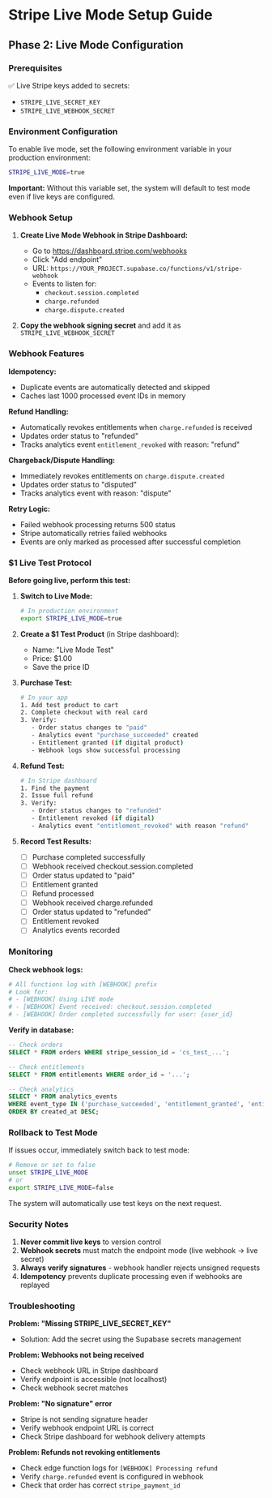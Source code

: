 # Stripe Live Mode Setup Guide

## Phase 2: Live Mode Configuration

### Prerequisites
✅ Live Stripe keys added to secrets:
- `STRIPE_LIVE_SECRET_KEY`
- `STRIPE_LIVE_WEBHOOK_SECRET`

### Environment Configuration

To enable live mode, set the following environment variable in your production environment:

```bash
STRIPE_LIVE_MODE=true
```

**Important:** Without this variable set, the system will default to test mode even if live keys are configured.

### Webhook Setup

1. **Create Live Mode Webhook in Stripe Dashboard:**
   - Go to https://dashboard.stripe.com/webhooks
   - Click "Add endpoint"
   - URL: `https://YOUR_PROJECT.supabase.co/functions/v1/stripe-webhook`
   - Events to listen for:
     - `checkout.session.completed`
     - `charge.refunded`
     - `charge.dispute.created`

2. **Copy the webhook signing secret** and add it as `STRIPE_LIVE_WEBHOOK_SECRET`

### Webhook Features

**Idempotency:**
- Duplicate events are automatically detected and skipped
- Caches last 1000 processed event IDs in memory

**Refund Handling:**
- Automatically revokes entitlements when `charge.refunded` is received
- Updates order status to "refunded"
- Tracks analytics event `entitlement_revoked` with reason: "refund"

**Chargeback/Dispute Handling:**
- Immediately revokes entitlements on `charge.dispute.created`
- Updates order status to "disputed"
- Tracks analytics event with reason: "dispute"

**Retry Logic:**
- Failed webhook processing returns 500 status
- Stripe automatically retries failed webhooks
- Events are only marked as processed after successful completion

### $1 Live Test Protocol

**Before going live, perform this test:**

1. **Switch to Live Mode:**
   ```bash
   # In production environment
   export STRIPE_LIVE_MODE=true
   ```

2. **Create a $1 Test Product** (in Stripe dashboard):
   - Name: "Live Mode Test"
   - Price: $1.00
   - Save the price ID

3. **Purchase Test:**
   ```bash
   # In your app
   1. Add test product to cart
   2. Complete checkout with real card
   3. Verify:
      - Order status changes to "paid"
      - Analytics event "purchase_succeeded" created
      - Entitlement granted (if digital product)
      - Webhook logs show successful processing
   ```

4. **Refund Test:**
   ```bash
   # In Stripe dashboard
   1. Find the payment
   2. Issue full refund
   3. Verify:
      - Order status changes to "refunded"
      - Entitlement revoked (if digital)
      - Analytics event "entitlement_revoked" with reason "refund"
   ```

5. **Record Test Results:**
   - [ ] Purchase completed successfully
   - [ ] Webhook received checkout.session.completed
   - [ ] Order status updated to "paid"
   - [ ] Entitlement granted
   - [ ] Refund processed
   - [ ] Webhook received charge.refunded
   - [ ] Order status updated to "refunded"
   - [ ] Entitlement revoked
   - [ ] Analytics events recorded

### Monitoring

**Check webhook logs:**
```bash
# All functions log with [WEBHOOK] prefix
# Look for:
# - [WEBHOOK] Using LIVE mode
# - [WEBHOOK] Event received: checkout.session.completed
# - [WEBHOOK] Order completed successfully for user: {user_id}
```

**Verify in database:**
```sql
-- Check orders
SELECT * FROM orders WHERE stripe_session_id = 'cs_test_...';

-- Check entitlements
SELECT * FROM entitlements WHERE order_id = '...';

-- Check analytics
SELECT * FROM analytics_events 
WHERE event_type IN ('purchase_succeeded', 'entitlement_granted', 'entitlement_revoked')
ORDER BY created_at DESC;
```

### Rollback to Test Mode

If issues occur, immediately switch back to test mode:

```bash
# Remove or set to false
unset STRIPE_LIVE_MODE
# or
export STRIPE_LIVE_MODE=false
```

The system will automatically use test keys on the next request.

### Security Notes

1. **Never commit live keys** to version control
2. **Webhook secrets** must match the endpoint mode (live webhook → live secret)
3. **Always verify signatures** - webhook handler rejects unsigned requests
4. **Idempotency** prevents duplicate processing even if webhooks are replayed

### Troubleshooting

**Problem: "Missing STRIPE_LIVE_SECRET_KEY"**
- Solution: Add the secret using the Supabase secrets management

**Problem: Webhooks not being received**
- Check webhook URL in Stripe dashboard
- Verify endpoint is accessible (not localhost)
- Check webhook secret matches

**Problem: "No signature" error**
- Stripe is not sending signature header
- Verify webhook endpoint URL is correct
- Check Stripe dashboard for webhook delivery attempts

**Problem: Refunds not revoking entitlements**
- Check edge function logs for `[WEBHOOK] Processing refund`
- Verify `charge.refunded` event is configured in webhook
- Check that order has correct `stripe_payment_id`
